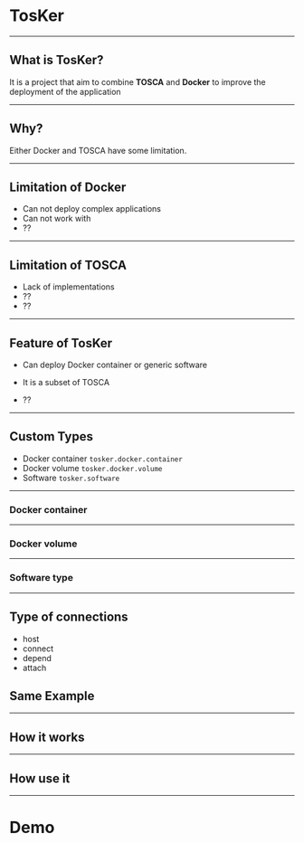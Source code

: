 # TosKer

---

## What is TosKer?
It is a project that aim to combine **TOSCA** and **Docker** to improve the deployment of the application

---

## Why?
Either Docker and TOSCA have some limitation.
___

## Limitation of Docker
- Can not deploy complex applications
- Can not work with
- ??
___

## Limitation of TOSCA
- Lack of implementations
- ??
- ??

---

## Feature of TosKer
- Can deploy Docker container or generic software

- It is a subset of TOSCA

- ??

---

## Custom Types
- Docker container `tosker.docker.container`
- Docker volume `tosker.docker.volume`
- Software `tosker.software`
___

### Docker container

___

### Docker volume

___

### Software type

---

## Type of connections
- host
- connect
- depend
- attach

## Same Example

---

## How it works

---

## How use it

---

# Demo
